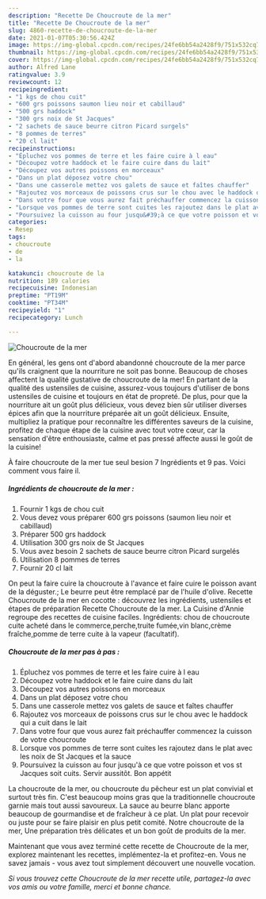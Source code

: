 ```yaml
---
description: "Recette De Choucroute de la mer"
title: "Recette De Choucroute de la mer"
slug: 4860-recette-de-choucroute-de-la-mer
date: 2021-01-07T05:30:56.424Z
image: https://img-global.cpcdn.com/recipes/24fe6bb54a2428f9/751x532cq70/choucroute-de-la-mer-photo-principale-de-la-recette.jpg
thumbnail: https://img-global.cpcdn.com/recipes/24fe6bb54a2428f9/751x532cq70/choucroute-de-la-mer-photo-principale-de-la-recette.jpg
cover: https://img-global.cpcdn.com/recipes/24fe6bb54a2428f9/751x532cq70/choucroute-de-la-mer-photo-principale-de-la-recette.jpg
author: Alfred Lane
ratingvalue: 3.9
reviewcount: 12
recipeingredient:
- "1 kgs de chou cuit"
- "600 grs poissons saumon lieu noir et cabillaud"
- "500 grs haddock"
- "300 grs noix de St Jacques"
- "2 sachets de sauce beurre citron Picard surgels"
- "8 pommes de terres"
- "20 cl lait"
recipeinstructions:
- "Épluchez vos pommes de terre et les faire cuire à l eau"
- "Découpez votre haddock et le faire cuire dans du lait"
- "Découpez vos autres poissons en morceaux"
- "Dans un plat déposez votre chou"
- "Dans une casserole mettez vos galets de sauce et faîtes chauffer"
- "Rajoutez vos morceaux de poissons crus sur le chou avec le haddock qui a cuit dans le lait"
- "Dans votre four que vous aurez fait préchauffer commencez la cuisson de votre choucroute"
- "Lorsque vos pommes de terre sont cuites les rajoutez dans le plat avec les noix de St Jacques et la sauce"
- "Poursuivez la cuisson au four jusqu&#39;à ce que votre poisson et vos st Jacques soit cuits. Servir aussitôt. Bon appétit"
categories:
- Resep
tags:
- choucroute
- de
- la

katakunci: choucroute de la 
nutrition: 189 calories
recipecuisine: Indonesian
preptime: "PT19M"
cooktime: "PT34M"
recipeyield: "1"
recipecategory: Lunch

---
```



![Choucroute de la mer](https://img-global.cpcdn.com/recipes/24fe6bb54a2428f9/751x532cq70/choucroute-de-la-mer-photo-principale-de-la-recette.jpg)

En général, les gens ont d'abord abandonné choucroute de la mer parce qu'ils craignent que la nourriture ne soit pas bonne. Beaucoup de choses affectent la qualité gustative de choucroute de la mer! En partant de la qualité des ustensiles de cuisine, assurez-vous toujours d'utiliser de bons ustensiles de cuisine et toujours en état de propreté. De plus, pour que la nourriture ait un goût plus délicieux, vous devez bien sûr utiliser diverses épices afin que la nourriture préparée ait un goût délicieux. Ensuite, multipliez la pratique pour reconnaître les différentes saveurs de la cuisine, profitez de chaque étape de la cuisine avec tout votre cœur, car la sensation d'être enthousiaste, calme et pas pressé affecte aussi le goût de la cuisine!

<!--inarticleads1-->

À faire choucroute de la mer tue seul besion 7 Ingrédients et 9 pas. Voici comment vous faire il.

##### Ingrédients de choucroute de la mer :

1. Fournir 1 kgs de chou cuit
1. Vous devez vous préparer 600 grs poissons (saumon lieu noir et cabillaud)
1. Préparer 500 grs haddock
1. Utilisation 300 grs noix de St Jacques
1. Vous avez besoin 2 sachets de sauce beurre citron Picard surgelés
1. Utilisation 8 pommes de terres
1. Fournir 20 cl lait


On peut la faire cuire la choucroute à l&#39;avance et faire cuire le poisson avant de la déguster.; Le beurre peut être remplacé par de l&#39;huile d&#39;olive. Recette Choucroute de la mer en cocotte : découvrez les ingrédients, ustensiles et étapes de préparation Recette Choucroute de la mer. La Cuisine d&#39;Annie regroupe des recettes de cuisine faciles. Ingrédients: chou de choucroute cuite acheté dans le commerce,perche,truite fumée,vin blanc,crème fraîche,pomme de terre cuite à la vapeur (facultatif). 

<!--inarticleads2-->

##### Choucroute de la mer pas à pas :

1. Épluchez vos pommes de terre et les faire cuire à l eau
1. Découpez votre haddock et le faire cuire dans du lait
1. Découpez vos autres poissons en morceaux
1. Dans un plat déposez votre chou
1. Dans une casserole mettez vos galets de sauce et faîtes chauffer
1. Rajoutez vos morceaux de poissons crus sur le chou avec le haddock qui a cuit dans le lait
1. Dans votre four que vous aurez fait préchauffer commencez la cuisson de votre choucroute
1. Lorsque vos pommes de terre sont cuites les rajoutez dans le plat avec les noix de St Jacques et la sauce
1. Poursuivez la cuisson au four jusqu&#39;à ce que votre poisson et vos st Jacques soit cuits. Servir aussitôt. Bon appétit


La choucroute de la mer, ou choucroute du pêcheur est un plat convivial et surtout très fin. C&#39;est beaucoup moins gras que la traditionnelle choucroute garnie mais tout aussi savoureux. La sauce au beurre blanc apporte beaucoup de gourmandise et de fraîcheur à ce plat. Un plat pour recevoir ou juste pour se faire plaisir en plus petit comité. Notre choucroute de la mer, Une préparation très délicates et un bon goût de produits de la mer. 

<!--inarticleads1-->

<p>
Maintenant que vous avez terminé cette recette de Choucroute de la mer, explorez maintenant les recettes, implémentez-la et profitez-en. Vous ne savez jamais - vous avez tout simplement découvert une nouvelle vocation.
</p>

<p>
<i>Si vous trouvez cette Choucroute de la mer recette utile, partagez-la avec vos amis ou votre famille, merci et bonne chance.</i>
</p>
